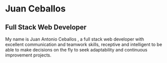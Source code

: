 # Juan Ceballos
## Full Stack Web Developer

My name is Juan Antonio Ceballos , a full stack web developer with excellent communication and teamwork skills, receptive and intelligent to be able to make decisions on the fly to seek adaptability and continuous improvement projects.
